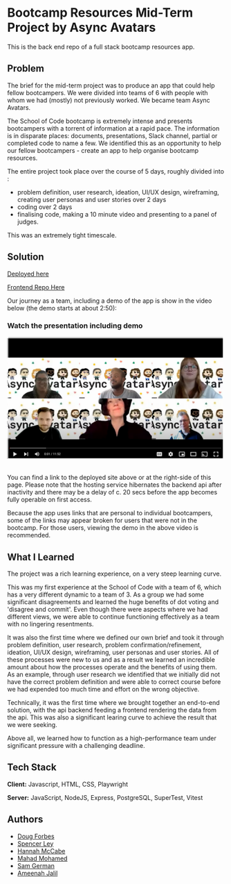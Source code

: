 <h1>Bootcamp Resources Mid-Term Project by Async Avatars</h1>

This is the back end repo of a full stack bootcamp resources app.

<h2>Problem</h2>

The brief for the mid-term project was to produce an app that could help fellow bootcampers.  We were divided into teams of 6 with people with whom we had (mostly) not previously worked.  We became team Async Avatars.  

The School of Code bootcamp is extremely intense and presents bootcampers with a torrent of information at a rapid pace.  The information is in disparate places: documents, presentations, Slack channel, partial or completed code to name a few.  We identified this as an opportunity to help our fellow bootcampers - create an app to help organise bootcamp resources.

The entire project took place over the course of 5 days, roughly divided into :
- problem definition, user research, ideation, UI/UX design, wireframing, creating user personas and user stories over 2 days
- coding over 2 days
- finalising code, making a 10 minute video and presenting to a panel of judges.

This was an extremely tight timescale.

<h2>Solution</h2>

[Deployed here](https://front-end-project.onrender.com/)

[Frontend Repo Here](https://github.com/Dug-F/MidTermProjectFrontend)

Our journey as a team, including a demo of the app is show in the video below (the demo starts at about 2:50):
<br>

<h3>Watch the presentation including demo</h3>

<a href="https://www.youtube.com/watch?v=9HJvq3dETL8" title="Watch the video">
    <img src="/AsyncAvatars%20thumbnail.png" alt="Watch the video" width="500"/>
</a>

<br>
<br>

You can find a link to the deployed site above or at the right-side of this page.  Please note that the hosting service hibernates the backend api after inactivity and there may be a delay of c. 20 secs before the app becomes fully operable on first access.

Because the app uses links that are personal to individual bootcampers, some of the links may appear broken for users that were not in the bootcamp.  For those users, viewing the demo in the above video is recommended.

<h2>What I Learned</h2>

The project was a rich learning experience, on a very steep learning curve.

This was my first experience at the School of Code with a team of 6, which has a very different dynamic to a team of 3.  As a group we had some significant disagreements and learned the huge benefits of dot voting and 'disagree and commit'.  Even though there were aspects where we had different views, we were able to continue functioning effectively as a team with no lingering resentments.

It was also the first time where we defined our own brief and took it through problem definition, user research, problem confirmation/refinement, ideation, UI/UX design, wireframing, user personas and user stories.  All of these processes were new to us and as a result we learned an incredible amount about how the processes operate and the benefits of using them.  As an example, through user research we identified that we initially did not have the correct problem definition and were able to correct course before we had expended too much time and effort on the wrong objective.

Technically, it was the first time where we brought together an end-to-end solution, with the api backend feeding a frontend rendering the data from the api.  This was also a significant learing curve to achieve the result that we were seeking.

Above all, we learned how to function as a high-performance team under significant pressure with a challenging deadline.

<h2>Tech Stack</h2>

**Client:** Javascript, HTML, CSS, Playwright

**Server:** JavaScript, NodeJS, Express, PostgreSQL, SuperTest, Vitest

<h2>Authors</h2>

- [Doug Forbes](https://github.com/Dug-F)
- [Spencer Ley](https://github.com/Spencerley)
- [Hannah McCabe](https://github.com/HannahMcCabe31)
- [Mahad Mohamed](https://github.com/MahadMohamed2)
- [Sam German](https://github.com/sam1234g)
- [Ameenah Jalil](https://github.com/AmeenahJalil)
